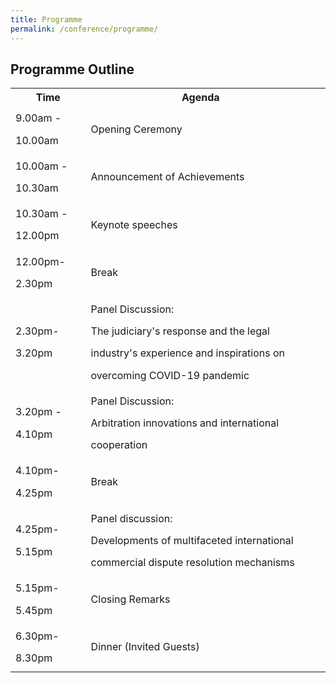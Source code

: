 ```yaml
---
title: Programme
permalink: /conference/programme/
---
```

<style>
table tr td ul li {
  font-size: 1rem; 
  }
table tr td {
  line-height: 2.2rem;
  }
</style>
## Programme Outline

<table>
      <tr>
      <th>
        <b>Time</b>
      </th>
      <th>
        <b>Agenda</b>
      </th>  
      <th>
      </th>
    </tr>
    <tr>
      <td>9.00am - 10.00am</td>
      <td>Opening Ceremony</td>
    </tr>
    <tr>
      <td>10.00am - 10.30am</td>
      <td>Announcement of Achievements</td>
    </tr>
    <tr>
      <td>10.30am - 12.00pm</td>
      <td>Keynote speeches</td>
     </tr>
     <tr>
       <td>12.00pm- 2.30pm</td>
       <td>Break</td>
      </tr>
      <tr>
        <td>2.30pm- 3.20pm</td>
        <td>Panel Discussion:<br>  
          The judiciary's response and the legal industry's experience and inspirations on overcoming COVID-19 pandemic</td>
        </tr>
        <tr>
          <td>3.20pm - 4.10pm</td>
          <td>Panel Discussion:<br>  
            Arbitration innovations and international cooperation</td>
          </tr>
       <tr>
       <td>4.10pm- 4.25pm</td>
       <td>Break</td>
       <td></td>
      </tr>
          <tr>
            <td>4.25pm- 5.15pm</td>
            <td>Panel discussion:<br> 
              Developments of multifaceted international commercial dispute resolution mechanisms</td>
            </tr>
            <tr>
              <td>5.15pm- 5.45pm</td>
              <td>Closing Remarks</td>
            </tr>
            <tr>
              <td>6.30pm-8.30pm</td>
              <td>Dinner (Invited Guests)</td>
            </tr>
    </table>
